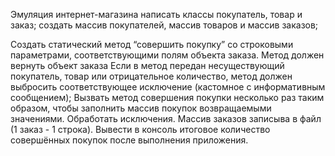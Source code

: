 Эмуляция интернет-магазина написать классы покупатель, товар и заказ; создать массив покупателей, массив товаров и массив заказов;

Создать статический метод “совершить покупку” со строковыми параметрами, соответствующими полям объекта заказа.
Метод должен вернуть объект заказа Если в метод передан несуществующий покупатель, товар или отрицательное количество,
метод должен выбросить соответствующее исключение (кастомное с информативным сообщением);
Вызвать метод совершения покупки несколько раз таким образом, чтобы заполнить массив покупок возвращаемыми значениями.
Обработать исключения. Массив заказов записыва в файл (1 заказ - 1 строка).
Вывести в консоль итоговое количество совершённых покупок после выполнения приложения.
